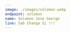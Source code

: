 ```yaml
---
image: ./images/solomon.webp
endpoint: solomon
name: Solomon Jose George
line: Sab Changa Si !!!
---
```

